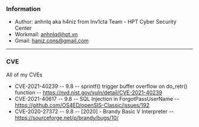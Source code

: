 ### Information
- Author: anhnlq aka h4niz from Inv1cta Team - HPT Cyber Security Center
- Workmail: anhnlq@hpt.vn
- Gmail: haniz.cons@gmail.com


---

### CVE
All of my CVEs
- CVE-2021-40239	  --  9.8	    --   sprintf() trigger buffer overflow on do_retr() function	  --      https://nvd.nist.gov/vuln/detail/CVE-2021-40239
- CVE-2021-40617	  --  9.8     --   SQL Injection in ForgotPassUserName                        --   	  https://github.com/OS4ED/openSIS-Classic/issues/192
- CVE-2020-27372	  --  9.8	    --   [2020] - Brandy Basic V Interpreter	                      --      https://sourceforge.net/p/brandy/bugs/10/
